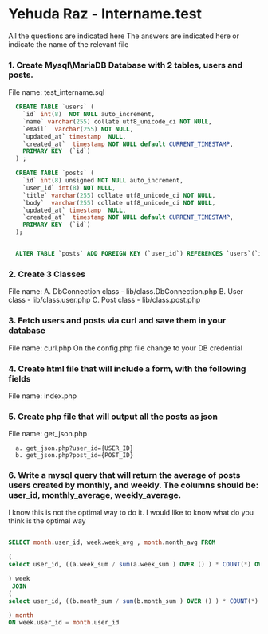 # Yehuda Raz - Intername.test

All the questions are indicated here The answers are indicated here or indicate the name of the relevant file

### 1. Create Mysql\MariaDB Database with 2 tables, users and posts.

File name: test_intername.sql

```sql
  CREATE TABLE `users` (
    `id` int(8)  NOT NULL auto_increment,
    `name` varchar(255) collate utf8_unicode_ci NOT NULL,
    `email`  varchar(255) NOT NULL,
    `updated_at` timestamp  NULL,
    `created_at`  timestamp NOT NULL default CURRENT_TIMESTAMP,
    PRIMARY KEY  (`id`)
  ) ;

  CREATE TABLE `posts` (
    `id` int(8) unsigned NOT NULL auto_increment,
    `user_id` int(8) NOT NULL,
    `title` varchar(255) collate utf8_unicode_ci NOT NULL,
    `body`  varchar(255) collate utf8_unicode_ci NOT NULL,
    `updated_at` timestamp  NULL,
    `created_at`  timestamp NOT NULL default CURRENT_TIMESTAMP,
    PRIMARY KEY  (`id`)
  );


  ALTER TABLE `posts` ADD FOREIGN KEY (`user_id`) REFERENCES `users`(`id`) ON DELETE RESTRICT ON UPDATE RESTRICT;

```

### 2. Create 3 Classes

File name:
A. DbConnection class - lib/class.DbConnection.php
B. User class - lib/class.user.php
C. Post class - lib/class.post.php

### 3. Fetch users and posts via curl and save them in your database

File name: curl.php
On the config.php file change to your DB credential

### 4. Create html file that will include a form, with the following fields

File name: index.php

### 5. Create php file that will output all the posts as json

File name: get_json.php

      a. get_json.php?user_id={USER_ID}
      b. get_json.php?post_id={POST_ID}

### 6. Write a mysql query that will return the average of posts users created by monthly, and weekly. The columns should be: user_id, monthly_average, weekly_average.

I know this is not the optimal way to do it.
I would like to know what do you think is the optimal way

```sql

SELECT month.user_id, week.week_avg , month.month_avg FROM

(
select user_id, ((a.week_sum / sum(a.week_sum ) OVER () ) * COUNT(*) OVER ()) AS week_avg from ( select user_id, count(created_at)as week_sum FROM posts WHERE yearweek(created_at) = yearweek(CURRENT_DATE()) group by user_id ) a

) week
 JOIN
(
select user_id, ((b.month_sum / sum(b.month_sum ) OVER () ) * COUNT(*) OVER ()) AS month_avg from ( select user_id, count(created_at)as month_sum FROM posts WHERE MONTH(created_at) = MONTH(CURRENT_DATE()) group by user_id ) b

) month
ON week.user_id = month.user_id


```
